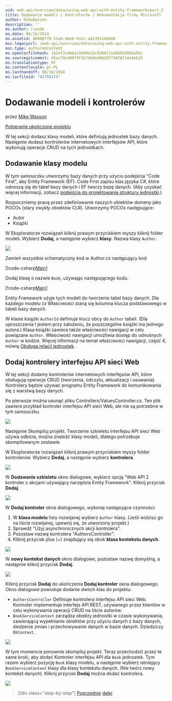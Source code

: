 ```yaml
---
uid: web-api/overview/data/using-web-api-with-entity-framework/part-2
title: Dodawanie modeli i kontrolerów | Dokumentacja firmy Microsoft
author: MikeWasson
description: ''
ms.author: riande
ms.date: 06/16/2014
ms.assetid: 88908ff8-51a9-40eb-931c-a8139128b680
msc.legacyurl: /web-api/overview/data/using-web-api-with-entity-framework/part-2
msc.type: authoredcontent
ms.openlocfilehash: 162ef2cd4ba11040e1bc938617a36495489ba5bc
ms.sourcegitcommit: 45ac74e400f9f2b7dbded66297730f6f14a4eb25
ms.translationtype: MT
ms.contentlocale: pl-PL
ms.lasthandoff: 08/16/2018
ms.locfileid: "41755173"
---
```

<a name="add-models-and-controllers"></a>Dodawanie modeli i kontrolerów
====================
przez [Mike Wasson](https://github.com/MikeWasson)

[Pobieranie ukończone projektu](https://github.com/MikeWasson/BookService)

W tej sekcji dodasz klasy modeli, które definiują jednostek bazy danych. Następnie dodasz kontrolerów internetowych interfejsów API, które wykonują operacje CRUD na tych jednostkach.

## <a name="add-model-classes"></a>Dodawanie klasy modelu

W tym samouczku utworzymy bazy danych przy użyciu podejścia "Code First", aby Entity Framework (EF). Code First zapisu klas języka C#, które odnoszą się do tabel bazy danych i EF tworzy bazę danych. (Aby uzyskać więcej informacji, zobacz [podejścia do projektowania struktury jednostki](https://msdn.microsoft.com/library/ms178359%28v=vs.110%29.aspx#dbfmfcf).)

Rozpoczniemy pracę przez zdefiniowanie naszych obiektów domeny jako POCOs (stary zwykły obiektów CLR). Utworzymy POCOs następujące:

- Autor
- Książki

W Eksploratorze rozwiązań kliknij prawym przyciskiem myszy kliknij folder modeli. Wybierz **Dodaj**, a następnie wybierz **klasy**. Nazwa klasy `Author`.

![](part-2/_static/image1.png)

Zamień wszystkie schematyczny kod w Author.cs następujący kod.

[!code-csharp[Main](part-2/samples/sample1.cs)]

Dodaj klasę o nazwie `Book`, używając następującego kodu.

[!code-csharp[Main](part-2/samples/sample2.cs)]

Entity Framework użyje tych modeli do tworzenia tabel bazy danych. Dla każdego modelu `Id` Właściwości staną się kolumna klucza podstawowego w tabeli bazy danych.

W klasie książki `AuthorId` definiuje klucz obcy do `Author` tabeli. (Dla uproszczenia I jestem przy założeniu, że poszczególne książki ma jednego autora.) Klasa książki zawiera także właściwości nawigacji w celu powiązane `Author`. Właściwość nawigacji umożliwia dostęp do odnośnych `Author` w kodzie. Więcej informacji na temat właściwości nawigacji, część 4, mówię [Obsługa relacji jednostek](part-4.md).

## <a name="add-web-api-controllers"></a>Dodaj kontrolery interfejsu API sieci Web

W tej sekcji dodamy kontrolerów internetowych interfejsów API, które obsługują operacje CRUD (tworzenia, odczytu, aktualizacji i usuwania). Kontrolery będzie używać programu Entity Framework do komunikowania się z warstwą bazy danych.

Po pierwsze można usunąć pliku Controllers/ValuesController.cs. Ten plik zawiera przykład kontroler interfejsu API sieci Web, ale nie są potrzebne w tym samouczku.

![](part-2/_static/image2.png)

Następnie Skompiluj projekt. Tworzenie szkieletu interfejsu API sieci Web używa odbicia, można znaleźć klasy modeli, dlatego potrzebuje skompilowanym zestawie.

W Eksploratorze rozwiązań kliknij prawym przyciskiem myszy folder kontrolerów. Wybierz **Dodaj**, a następnie wybierz **kontrolera**.

![](part-2/_static/image3.png)

W **Dodawanie szkieletu** okno dialogowe, wybierz opcję "Web API 2 kontroler z akcjami używający narzędzia Entity Framework". Kliknij przycisk **Dodaj**.

![](part-2/_static/image4.png)

W **Dodaj kontroler** okna dialogowego, wykonaj następujące czynności:

1. W **klasa modelu** listy rozwijanej wybierz `Author` klasy. (Jeśli widzisz go na liście rozwijanej, upewnij się, że utworzony projekt.)
2. Sprawdź "Użyj asynchronicznych akcji kontrolera".
3. Pozostaw nazwę kontrolera &quot;AuthorsController&quot;.
4. Kliknij przycisk plus (+) znajdujący się obok **klasa kontekstu danych**.

![](part-2/_static/image5.png)

W **nowy kontekst danych** okno dialogowe, pozostaw nazwę domyślną, a następnie kliknij przycisk **Dodaj**.

![](part-2/_static/image6.png)

Kliknij przycisk **Dodaj** do ukończenia **Dodaj kontroler** okna dialogowego. Okno dialogowe powoduje dodanie dwóch klas do projektu:

- `AuthorsController` Definiuje kontrolera interfejsu API sieci Web. Kontroler implementuje interfejs API REST, używanego przez klientów w celu wykonywania operacji CRUD na liście autorów.
- `BookServiceContext` zarządza obiekty jednostki w czasie wykonywania, zawierającą wypełnianie obiektów przy użyciu danych z bazy danych, śledzenie zmian i przechowywanie danych w bazie danych. Dziedziczy `DbContext`.

![](part-2/_static/image7.png)

W tym momencie ponownie skompiluj projekt. Teraz przechodzić przez te same kroki, aby dodać Kontroler interfejsu API dla `Book` jednostek. Tym razem wybierz pozycję `Book` klasy modelu, a następnie wybierz istniejący `BookServiceContext` klasy dla klasy kontekstu danych. (Nie twórz nowy kontekst danych). Kliknij przycisk **Dodaj** można dodać kontrolera.

![](part-2/_static/image8.png)

> [!div class="step-by-step"]
> [Poprzednie](part-1.md)
> [dalej](part-3.md)
